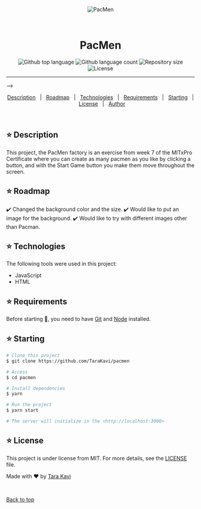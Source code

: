 <div align="center" id="top"> 
  <img src="./.github/app.gif" alt="PacMen" />

  &#xa0;

  <!-- <a href="https://pacmen.netlify.app">Demo</a> -->
</div>

<h1 align="center">PacMen</h1>

<p align="center">
  <img alt="Github top language" src="https://img.shields.io/github/languages/top/TaraKavi/pacmen?color=56BEB8">

  <img alt="Github language count" src="https://img.shields.io/github/languages/count/TaraKavi/pacmen?color=56BEB8">

  <img alt="Repository size" src="https://img.shields.io/github/repo-size/TaraKavi/pacmen?color=56BEB8">

  <img alt="License" src="https://img.shields.io/github/license/TaraKavi/pacmen?color=56BEB8">

  <!-- <img alt="Github issues" src="https://img.shields.io/github/issues/TaraKavi/pacmen?color=56BEB8" /> -->

  <!-- <img alt="Github forks" src="https://img.shields.io/github/forks/TaraKavi/pacmen?color=56BEB8" /> -->

  <!-- <img alt="Github stars" src="https://img.shields.io/github/stars/TaraKavi/pacmen?color=56BEB8" /> -->
</p>


<hr> -->

<p align="center">
  <a href="#dart-about">Description</a> &#xa0; | &#xa0; 
  <a href="#sparkles-features">Roadmap</a> &#xa0; | &#xa0;
  <a href="#rocket-technologies">Technologies</a> &#xa0; | &#xa0;
  <a href="#white_check_mark-requirements">Requirements</a> &#xa0; | &#xa0;
  <a href="#checkered_flag-starting">Starting</a> &#xa0; | &#xa0;
  <a href="#memo-license">License</a> &#xa0; | &#xa0;
  <a href="https://github.com/TaraKavi" target="_blank">Author</a>
</p>

<br>

## :star: Description ##

This project, the PacMen factory is an exercise from week 7 of the MITxPro Certificate where you can create as many pacmen as you like by clicking a button, and with the Start Game button you make them move throughout the screen.

## :star: Roadmap ##

:heavy_check_mark: Changed the background color and the size.
:heavy_check_mark: Would like to put an image for the background.
:heavy_check_mark: Would like to try with different images other than Pacman.

## :star: Technologies ##

The following tools were used in this project:

- JavaScript
- HTML

## :star: Requirements ##

Before starting :checkered_flag:, you need to have [Git](https://git-scm.com) and [Node](https://nodejs.org/en/) installed.


## :star: Starting ##

```bash
# Clone this project
$ git clone https://github.com/TaraKavi/pacmen

# Access
$ cd pacmen

# Install dependencies
$ yarn

# Run the project
$ yarn start

# The server will initialize in the <http://localhost:3000>
```

## :star: License ##

This project is under license from MIT. For more details, see the [LICENSE](LICENSE.md) file.


Made with :heart: by <a href="https://github.com/TaraKavi" target="_blank">Tara Kavi</a>

&#xa0;

<a href="#top">Back to top</a>
